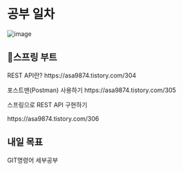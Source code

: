 <h1>공부 일차</h1>

![image](https://github.com/asa9874/SpringBoot_RESTAPI/assets/84450816/d086ec77-ad22-49a9-b0eb-7aeef33376fb)





<h2>📌스프링 부트</h2>
REST API란?
https://asa9874.tistory.com/304</p>
포스트맨(Postman) 사용하기
https://asa9874.tistory.com/305</p>
스프링으로 REST API 구현하기</p>
https://asa9874.tistory.com/306</p>



<h2>내일 목표</h2>
GIT명령어 세부공부